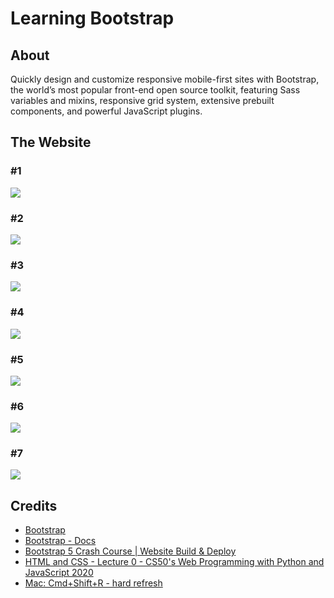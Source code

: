 # Learning Bootstrap

## About

Quickly design and customize responsive mobile-first sites with Bootstrap, the world’s most popular front-end open source toolkit, featuring Sass variables and mixins, responsive grid system, extensive prebuilt components, and powerful JavaScript plugins.

## The Website

### #1
![](static/img/s1.png)
### #2
![](static/img/s2.png)
### #3
![](static/img/s3.png)
### #4
![](static/img/s4.png)
### #5
![](static/img/s5.png)
### #6
![](static/img/s6.png)
### #7
![](static/img/s7.png)


## Credits

- [Bootstrap](https://getbootstrap.com/)
- [Bootstrap - Docs](https://getbootstrap.com/docs/5.0/getting-started/introduction/)
- [Bootstrap 5 Crash Course | Website Build & Deploy](https://www.youtube.com/watch?v=4sosXZsdy-s&ab_channel=TraversyMedia)
- [HTML and CSS - Lecture 0 - CS50's Web Programming with Python and JavaScript 2020](https://www.youtube.com/watch?v=zFZrkCIc2Oc&t=5901s&ab_channel=CS50)
- [Mac: Cmd+Shift+R - hard refresh](https://stackoverflow.com/questions/41144565/flask-does-not-see-change-in-js-file)















